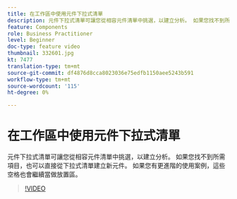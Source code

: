 ```yaml
---
title: 在工作區中使用元件下拉式清單
description: 元件下拉式清單可讓您從相容元件清單中挑選，以建立分析。 如果您找不到所需項目，也可以直接從下拉式清單建立新元件。 如果您有更進階的使用案例，這些空格也會繼續當做放置區。
feature: Components
role: Business Practitioner
level: Beginner
doc-type: feature video
thumbnail: 332601.jpg
kt: 7477
translation-type: tm+mt
source-git-commit: df4876d8cca8023036e75edfb1150aee5243b591
workflow-type: tm+mt
source-wordcount: '115'
ht-degree: 0%

---
```



# 在工作區中使用元件下拉式清單

元件下拉式清單可讓您從相容元件清單中挑選，以建立分析。 如果您找不到所需項目，也可以直接從下拉式清單建立新元件。 如果您有更進階的使用案例，這些空格也會繼續當做放置區。

>[!VIDEO](https://video.tv.adobe.com/v/332601/?quality=12&learn=on)
